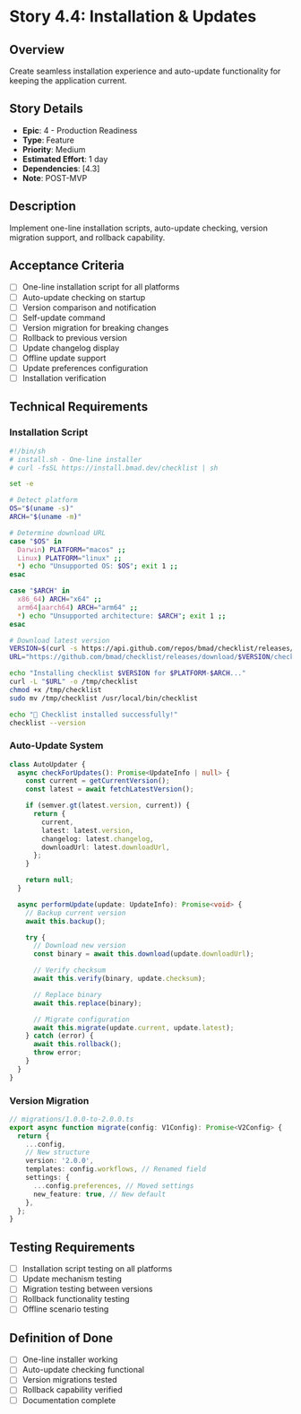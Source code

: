 # Story 4.4: Installation & Updates

## Overview

Create seamless installation experience and auto-update functionality for keeping the application current.

## Story Details

- **Epic**: 4 - Production Readiness
- **Type**: Feature
- **Priority**: Medium
- **Estimated Effort**: 1 day
- **Dependencies**: [4.3]
- **Note**: POST-MVP

## Description

Implement one-line installation scripts, auto-update checking, version migration support, and rollback capability.

## Acceptance Criteria

- [ ] One-line installation script for all platforms
- [ ] Auto-update checking on startup
- [ ] Version comparison and notification
- [ ] Self-update command
- [ ] Version migration for breaking changes
- [ ] Rollback to previous version
- [ ] Update changelog display
- [ ] Offline update support
- [ ] Update preferences configuration
- [ ] Installation verification

## Technical Requirements

### Installation Script

```bash
#!/bin/sh
# install.sh - One-line installer
# curl -fsSL https://install.bmad.dev/checklist | sh

set -e

# Detect platform
OS="$(uname -s)"
ARCH="$(uname -m)"

# Determine download URL
case "$OS" in
  Darwin) PLATFORM="macos" ;;
  Linux) PLATFORM="linux" ;;
  *) echo "Unsupported OS: $OS"; exit 1 ;;
esac

case "$ARCH" in
  x86_64) ARCH="x64" ;;
  arm64|aarch64) ARCH="arm64" ;;
  *) echo "Unsupported architecture: $ARCH"; exit 1 ;;
esac

# Download latest version
VERSION=$(curl -s https://api.github.com/repos/bmad/checklist/releases/latest | grep tag_name | cut -d'"' -f4)
URL="https://github.com/bmad/checklist/releases/download/$VERSION/checklist-$PLATFORM-$ARCH"

echo "Installing checklist $VERSION for $PLATFORM-$ARCH..."
curl -L "$URL" -o /tmp/checklist
chmod +x /tmp/checklist
sudo mv /tmp/checklist /usr/local/bin/checklist

echo " Checklist installed successfully!"
checklist --version
```

### Auto-Update System

```typescript
class AutoUpdater {
  async checkForUpdates(): Promise<UpdateInfo | null> {
    const current = getCurrentVersion();
    const latest = await fetchLatestVersion();

    if (semver.gt(latest.version, current)) {
      return {
        current,
        latest: latest.version,
        changelog: latest.changelog,
        downloadUrl: latest.downloadUrl,
      };
    }

    return null;
  }

  async performUpdate(update: UpdateInfo): Promise<void> {
    // Backup current version
    await this.backup();

    try {
      // Download new version
      const binary = await this.download(update.downloadUrl);

      // Verify checksum
      await this.verify(binary, update.checksum);

      // Replace binary
      await this.replace(binary);

      // Migrate configuration
      await this.migrate(update.current, update.latest);
    } catch (error) {
      await this.rollback();
      throw error;
    }
  }
}
```

### Version Migration

```typescript
// migrations/1.0.0-to-2.0.0.ts
export async function migrate(config: V1Config): Promise<V2Config> {
  return {
    ...config,
    // New structure
    version: '2.0.0',
    templates: config.workflows, // Renamed field
    settings: {
      ...config.preferences, // Moved settings
      new_feature: true, // New default
    },
  };
}
```

## Testing Requirements

- [ ] Installation script testing on all platforms
- [ ] Update mechanism testing
- [ ] Migration testing between versions
- [ ] Rollback functionality testing
- [ ] Offline scenario testing

## Definition of Done

- [ ] One-line installer working
- [ ] Auto-update checking functional
- [ ] Version migrations tested
- [ ] Rollback capability verified
- [ ] Documentation complete

